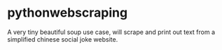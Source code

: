 # pythonwebscraping
A very tiny beautiful soup use case, will scrape and print out text from a simplified chinese social joke website.
